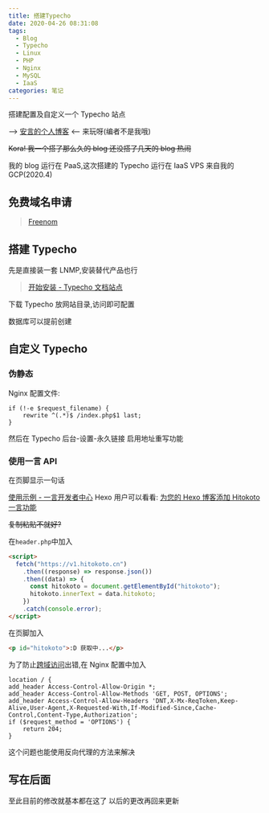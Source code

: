 ```yaml
---
title: 搭建Typecho
date: 2020-04-26 08:31:08
tags:
  - Blog
  - Typecho
  - Linux
  - PHP
  - Nginx
  - MySQL
  - IaaS
categories: 笔记
---
```


搭建配置及自定义一个 Typecho 站点

<!-- more -->

--> [安言的个人博客](https://anyan.ml) <--
来玩呀(编者不是我哦)

~~Kora! 我一个搭了那么久的 blog 还没搭了几天的 blog 热闹~~

我的 blog 运行在 PaaS,这次搭建的 Typecho 运行在 IaaS
VPS 来自我的 GCP(2020.4)

## 免费域名申请

> [Freenom](https://www.freenom.com)

## 搭建 Typecho

先是直接装一套 LNMP,安装替代产品也行

> [开始安装 - Typecho 文档站点](http://docs.typecho.org/install)

下载 Typecho 放网站目录,访问即可配置

数据库可以提前创建

## 自定义 Typecho

### 伪静态

Nginx 配置文件:

```nginx
if (!-e $request_filename) {
    rewrite ^(.*)$ /index.php$1 last;
}
```

然后在 Typecho 后台-设置-永久链接
启用地址重写功能

### 使用一言 API

在页脚显示一句话

[使用示例 - 一言开发者中心](https://developer.hitokoto.cn/sentence/)
Hexo 用户可以看看: [为您的 Hexo 博客添加 Hitokoto 一言功能](https://blog.bill.moe/add-hitokoto/)

~~复制粘贴不就好?~~

在`header.php`中加入

```html
<script>
  fetch("https://v1.hitokoto.cn")
    .then((response) => response.json())
    .then((data) => {
      const hitokoto = document.getElementById("hitokoto");
      hitokoto.innerText = data.hitokoto;
    })
    .catch(console.error);
</script>
```

在页脚加入

```html
<p id="hitokoto">:D 获取中...</p>
```

为了防止[跨域访问](https://developer.mozilla.org/zh-CN/docs/Web/HTTP/Access_control_CORS)出错,在 Nginx 配置中加入

```nginx
location / {
add_header Access-Control-Allow-Origin *;
add_header Access-Control-Allow-Methods 'GET, POST, OPTIONS';
add_header Access-Control-Allow-Headers 'DNT,X-Mx-ReqToken,Keep-Alive,User-Agent,X-Requested-With,If-Modified-Since,Cache-Control,Content-Type,Authorization';
if ($request_method = 'OPTIONS') {
    return 204;
}
```

这个问题也能使用反向代理的方法来解决

## 写在后面

至此目前的修改就基本都在这了
以后的更改再回来更新
